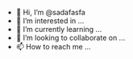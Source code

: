 - 👋 Hi, I’m @sadafasfa
- 👀 I’m interested in ...
- 🌱 I’m currently learning ...
- 💞️ I’m looking to collaborate on ...
- 📫 How to reach me ...

<!---
sadafasfa/sadafasfa is a ✨ special ✨ repository because its `README.md` (this file) appears on your GitHub profile.
You can click the Preview link to take a look at your changes.
--->
